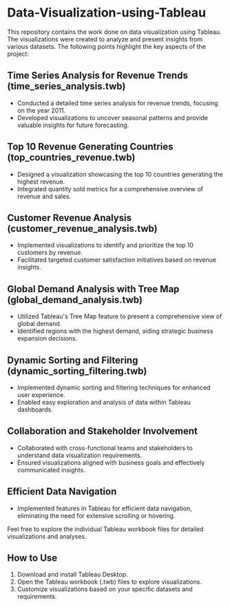 # Data-Visualization-using-Tableau

This repository contains the work done on data visualization using Tableau. The visualizations were created to analyze and present insights from various datasets. The following points highlight the key aspects of the project:

## Time Series Analysis for Revenue Trends (time_series_analysis.twb)

- Conducted a detailed time series analysis for revenue trends, focusing on the year 2011.
- Developed visualizations to uncover seasonal patterns and provide valuable insights for future forecasting.

## Top 10 Revenue Generating Countries (top_countries_revenue.twb)

- Designed a visualization showcasing the top 10 countries generating the highest revenue.
- Integrated quantity sold metrics for a comprehensive overview of revenue and sales.

## Customer Revenue Analysis (customer_revenue_analysis.twb)

- Implemented visualizations to identify and prioritize the top 10 customers by revenue.
- Facilitated targeted customer satisfaction initiatives based on revenue insights.

## Global Demand Analysis with Tree Map (global_demand_analysis.twb)

- Utilized Tableau's Tree Map feature to present a comprehensive view of global demand.
- Identified regions with the highest demand, aiding strategic business expansion decisions.

## Dynamic Sorting and Filtering (dynamic_sorting_filtering.twb)

- Implemented dynamic sorting and filtering techniques for enhanced user experience.
- Enabled easy exploration and analysis of data within Tableau dashboards.

## Collaboration and Stakeholder Involvement

- Collaborated with cross-functional teams and stakeholders to understand data visualization requirements.
- Ensured visualizations aligned with business goals and effectively communicated insights.

## Efficient Data Navigation

- Implemented features in Tableau for efficient data navigation, eliminating the need for extensive scrolling or hovering.

Feel free to explore the individual Tableau workbook files for detailed visualizations and analyses.

## How to Use

1. Download and install Tableau Desktop.
2. Open the Tableau workbook (.twb) files to explore visualizations.
3. Customize visualizations based on your specific datasets and requirements.
